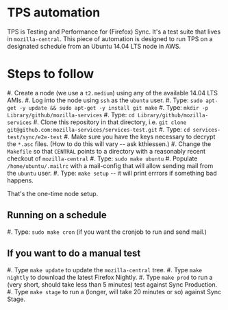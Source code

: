 # TPS automation

TPS is Testing and Performance for (Firefox) Sync.  It's a test suite that lives in `mozilla-central`.
This piece of automation is designed to run TPS on a designated schedule from an Ubuntu 14.04 LTS node in AWS.

# Steps to follow

#. Create a node (we use a `t2.medium`) using any of the available 14.04 LTS AMIs.
#. Log into the node using `ssh` as the `ubuntu` user.
#. Type: `sudo apt-get -y update && sudo apt-get -y install git make`
#. Type: `mkdir -p Library/github/mozilla-services`
#. Type: `cd Library/github/mozilla-services`
#. Clone this repository in that directory, i.e. `git clone git@github.com:mozilla-services/services-test.git`
#. Type: `cd services-test/sync/e2e-test`
#. Make sure you have the keys necessary to decrypt the `*.asc` files. (How to do this will vary -- ask kthiessen.)
#. Change the `Makefile` so that `CENTRAL` points to a directory with a reasonably recent checkout of `mozilla-central`
#. Type: `sudo make ubuntu`
#. Populate `/home/ubuntu/.mailrc` with a mail-config that will allow sending mail from the `ubuntu` user.
#. Type: `make setup` -- it will print errrors if something bad happens.

That's the one-time node setup.

## Running on a schedule
#. Type: `sudo make cron` (if you want the cronjob to run and send mail.)

## If you want to do a manual test
#. Type `make update` to update the `mozilla-central` tree.
#. Type `make nightly` to download the latest Firefox Nightly.
#. Type `make prod` to run a (very short, should take less than 5 minutes) test against Sync Production.
#. Type `make stage` to run a (longer, will take 20 minutes or so) against Sync Stage.
